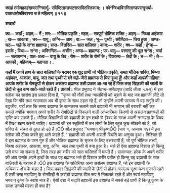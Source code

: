 **क्वाहं तमोमहदहंखचराग्निवार्भू-** **संवेष्टिताण्डघटसप्तवितस्तिकाय: ।** **क्वे²ग्विधाविगणिताण्डपराणुचर्या-** **वाताध्वरोमविवरस्य च ते महित्वम् ॥ ११॥** 

**शब्दार्थ** 

**क्व—** **कहाँ** **; अहम्—** **मैं** **; तम:—** **भौतिक प्रकृति** **; महत्—** **सश्पूर्ण भौतिक शक्ति** **; अहम्—** **मिथ्या अहंकार** **; ख—** **आकाश** **;** **चर—** **वायु** **; अग्नि—** **आग** **; वा:—** **जल** **; भू—** **पृथ्वी** **; संवेष्टित—** **घिरा हुआ** **; अण्ड-घट—** **घड़े के स²श ब्रह्माण्ड** **; सप्त-** **वितस्ति—** **सात बालिश्त** **; काय:—** **शरीर** **; क्व—** **कहाँ** **; ई²क्—** **इसके** **; विधा—** **स²श** **; अविगणित—** **असीम** **; अण्ड—** **ब्रह्माण्ड** **;** **पर-अणु—** **परमाणु की धूल स²श** **; चर्या—** **चलायमान** **; वात-अध्व—** **वायु के छेद** **; रोम—** **शरीर के रोमों के** **; विवरस्य—** **छेदों** **के** **; च—** **भी** **; ते—** **आपकी** **; महित्वम्—** **महानता।** **.** 

**कहाँ मैं अपने हाथ के सात बालिश्तों के बराबर एक क्षुद्र प्राणी जो भौतिक प्रकृति, समग्र** **भौतिक शक्ति, मिथ्या अहंकार, आकाश, वायु, जल तथा पृथ्वी से बने घड़े-जैसे ब्रह्माण्ड से** **घिरा हुआ हूँ! और कहाँ आपकी महिमा! आपके शरीर के रोमकूपों से होकर असंलय ब्रह्माण्ड** **उसी प्रकार आ-जा रहे हैं जिस तरह खिड़की की जाली के छेदों से धूल कण आते-जाते रहते** **हैं।** **तात्पर्य :** श्रील प्रभुपाद ने *चैतन्य-चरितामृत* (आदि लीला ५.७२) में इस श्लोक का सारांश इस प्रकार दिया है, ''कृष्ण की गौवों तथा ग्वालमित्रों को चुराने के बाद जब ब्रह्माजी लौटे तो देखा कि गौवें तथा ग्वालबाल अब भी कृष्ण के साथ टहल रहे हैं, तो उन्होंने अपनी पराजय में यह स्तुति की। बद्धजीव, यहाँ तक कि समग्र ब्रह्माण्ड के कामकाज चलाने वाले ब्रह्माजी भी भगवान् की बराबरी नहीं कर सकते क्योंकि भगवान् अपने शरीर के रोमछिद्रों से निकलने वाली आध्यात्मिक किरणों से असंलय ब्रह्माण्डों की सृष्टि कर सकते हैं। भौतिक विज्ञानियों को ब्रह्माजी के इन शब्दों से ईश्वर के समक्ष अपनी नगण्यता के विषय में शिक्षा ग्रहण करनी चाहिए। ब्रह्माजी की इन स्तुतियों में उन लोगों के लिए बहुत कुछ सीखने को है, जो शक्ति के संचय से गॢवत हो उठे हैं।ÓÓ श्रील प्रभुपाद ''भगवान् श्रीकृष्णÓÓ (भाग १, अध्याय १४) में इस श्लोक की टीका करते हुए आगे कहते हैं, ''ब्रह्माजी को अपनी असली स्थिति का अनुभव हुआ। निश्चित ही वे इस ब्रह्माण्ड के परम गुरु हैं और भौतिक ब्रह्माण्ड के सृजन के लिए उत्तरदायी हैं, जो पूर्ण भौतिक तत्त्वों, मिथ्या अहंकार, आकाश, वायु, अग्नि, जल तथा पृथ्वी से बना हुआ है। भले ही ऐसा ब्रह्माण्ड विशाल हो किन्तु उसे मापा जा सकता है, जिस तरह हम शरीर को सात बालिश्तों में मापते हैं। सामान्यत: हरेक के अपने शरीर की आप उसके अपने हाथों के साथ यह ब्रह्माण्ड भले ही विशाल शरीर प्रतीत हो किन्तु यह ब्रह्माजी के सात बालिश्तों के बराबर है।ÓÓ इस ब्रह्माण्ड के अतिरिक्त अन्य असंलय ब्रह्माण्ड हैं, जो इन ब्रह्माजी के अधिकार-क्षेत्र के बाहर हैं। जिस प्रकार खिड़की की जाली के छेदों से होकर असंलय सूक्ष्म कण गुजरते रहते हैं उसी तरह महाविष्णु के रोमछिद्रों से करोड़ों ब्रह्माण्ड बीज रूप में निकलते रहते हैं और स्वयं महाविष्णु भगवान् कृष्ण के स्वांश मात्र हैं। ऐसी दशा में यद्यपि ब्रह्माजी इस ब्रह्माण्ड में सबसे बड़े प्राणी हैं किन्तु कृष्ण के समक्ष उनकी महत्ता ही क्या है?  